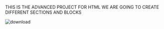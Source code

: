 THIS IS THE ADVANCED PROJECT FOR HTML
WE ARE GOING TO CREATE DIFFERENT SECTIONS AND BLOCKS


![download](https://user-images.githubusercontent.com/101549153/192798152-bec933f7-e7fb-4346-9ff3-aeb09eb15813.png)
